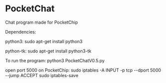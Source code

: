 # PocketChat
Chat program made for PocketChip


Dependencies:


python3:
sudo apt-get install python3


python-tk:
sudo apt-get install python3-tk


To run the program:
python3 PocketChatV0.5.py

open port 5000 on PocketChip:
sudo iptables -A INPUT -p tcp --dport 5000 --jump ACCEPT
sudo iptables-save
